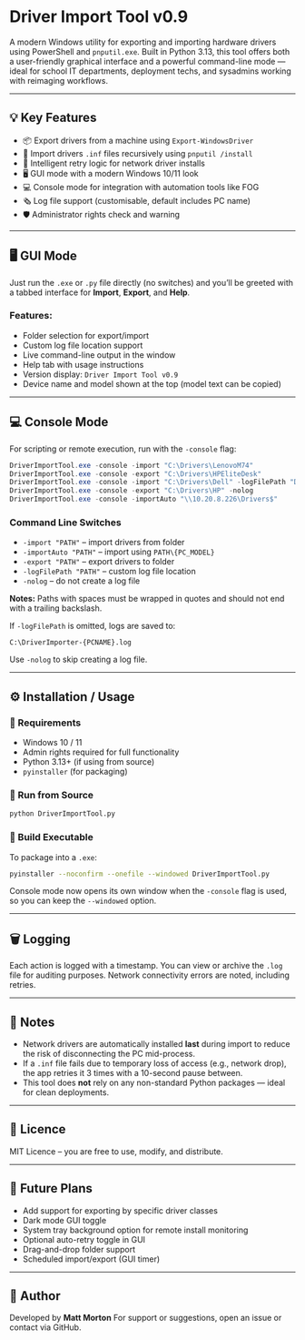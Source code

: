 # Driver Import Tool v0.9

A modern Windows utility for exporting and importing hardware drivers using PowerShell and `pnputil.exe`. Built in Python 3.13, this tool offers both a user-friendly graphical interface and a powerful command-line mode — ideal for school IT departments, deployment techs, and sysadmins working with reimaging workflows.

---

## 💡 Key Features

* 📦 Export drivers from a machine using `Export-WindowsDriver`
* 📅 Import drivers `.inf` files recursively using `pnputil /install`
* 🧠 Intelligent retry logic for network driver installs
* 🖥️ GUI mode with a modern Windows 10/11 look
* 💻 Console mode for integration with automation tools like FOG
* 🗞️ Log file support (customisable, default includes PC name)
* 🛡️ Administrator rights check and warning

---

## 🖥️ GUI Mode

Just run the `.exe` or `.py` file directly (no switches) and you’ll be greeted with a tabbed interface for **Import**, **Export**, and **Help**.

### Features:

* Folder selection for export/import
* Custom log file location support
* Live command-line output in the window
* Help tab with usage instructions
* Version display: `Driver Import Tool v0.9`
* Device name and model shown at the top (model text can be copied)

---

## 💻 Console Mode

For scripting or remote execution, run with the `-console` flag:

```powershell
DriverImportTool.exe -console -import "C:\Drivers\LenovoM74"
DriverImportTool.exe -console -export "C:\Drivers\HPEliteDesk"
DriverImportTool.exe -console -import "C:\Drivers\Dell" -logFilePath "D:\Logs\CustomImportLog.log"
DriverImportTool.exe -console -export "C:\Drivers\HP" -nolog
DriverImportTool.exe -console -importAuto "\\10.20.8.226\Drivers$"
```

### Command Line Switches

* `-import "PATH"` – import drivers from folder
* `-importAuto "PATH"` – import using `PATH\{PC_MODEL}`
* `-export "PATH"` – export drivers to folder
* `-logFilePath "PATH"` – custom log file location
* `-nolog` – do not create a log file

**Notes:** Paths with spaces must be wrapped in quotes and should not end with a trailing backslash.

If `-logFilePath` is omitted, logs are saved to:

```
C:\DriverImporter-{PCNAME}.log
```
Use `-nolog` to skip creating a log file.

---

## ⚙️ Installation / Usage

### 🔹 Requirements

* Windows 10 / 11
* Admin rights required for full functionality
* Python 3.13+ (if using from source)
* `pyinstaller` (for packaging)

### 🔹 Run from Source

```bash
python DriverImportTool.py
```

### 🔹 Build Executable

To package into a `.exe`:

```bash
pyinstaller --noconfirm --onefile --windowed DriverImportTool.py
```

Console mode now opens its own window when the `-console` flag is used, so you
can keep the `--windowed` option.

---

## 🗑️ Logging

Each action is logged with a timestamp. You can view or archive the `.log` file for auditing purposes. Network connectivity errors are noted, including retries.

---

## 📌 Notes

* Network drivers are automatically installed **last** during import to reduce the risk of disconnecting the PC mid-process.
* If a `.inf` file fails due to temporary loss of access (e.g., network drop), the app retries it 3 times with a 10-second pause between.
* This tool does **not** rely on any non-standard Python packages — ideal for clean deployments.

---

## 📃 Licence

MIT Licence – you are free to use, modify, and distribute.

---

## 💠 Future Plans

* Add support for exporting by specific driver classes
* Dark mode GUI toggle
* System tray background option for remote install monitoring
* Optional auto-retry toggle in GUI
* Drag-and-drop folder support
* Scheduled import/export (GUI timer)

---

## 👤 Author

Developed by **Matt Morton**
For support or suggestions, open an issue or contact via GitHub.
